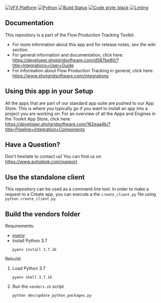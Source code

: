 [![VFX Platform](https://img.shields.io/badge/vfxplatform-2025%20%7C%202024%20%7C%202023%20%7C%202022-blue.svg)](http://www.vfxplatform.com/)
[![Python](https://img.shields.io/badge/python-3.11%20%7C%203.10%20%7C%203.9-blue.svg)](https://www.python.org/)
[![Build Status](https://dev.azure.com/shotgun-ecosystem/Toolkit/_apis/build/status/Frameworks/tk-framework-desktopclient?branchName=master)](https://dev.azure.com/shotgun-ecosystem/Toolkit/_build/latest?definitionId=75&branchName=master)
[![Code style: black](https://img.shields.io/badge/code%20style-black-000000.svg)](https://github.com/psf/black)
[![Linting](https://img.shields.io/badge/PEP8%20by-Hound%20CI-a873d1.svg)](https://houndci.com)

## Documentation
This repository is a part of the Flow Production Tracking Toolkit.

- For more information about this app and for release notes, *see the wiki section*.
- For general information and documentation, click here: https://developer.shotgridsoftware.com/d587be80/?title=Integrations+User+Guide
- For information about Flow Production Tracking in general, click here: https://www.shotgridsoftware.com/integrations

## Using this app in your Setup
All the apps that are part of our standard app suite are pushed to our App Store.
This is where you typically go if you want to install an app into a project you are
working on. For an overview of all the Apps and Engines in the Toolkit App Store,
click here: https://developer.shotgridsoftware.com/162eaa4b/?title=Pipeline+Integration+Components

## Have a Question?
Don't hesitate to contact us! You can find us on https://www.autodesk.com/support

## Use the standalone client

This repository can be used as a command line tool. In order to make a request
to a Create app, you can execute a the `create_client.py` file using `python create_client.py`

## Build the vendors folder

Requirements:
  * [pyenv](https://github.com/pyenv/pyenv)
  * Install Python 3.7
    ```shell
    pyenv install 3.7.16
    ```

Rebuild:
 1. Load Python 3.7
    ```shell
    pyenv shell 3.7.16
    ```

 2. Run the `vendors.sh` script
    ```shell
    python dev/update_python_packages.py
    ```
